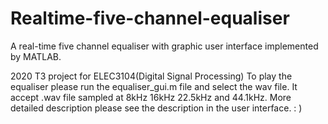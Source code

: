 # Realtime-five-channel-equaliser
A real-time five channel equaliser with graphic user interface implemented by MATLAB.

2020 T3 project for ELEC3104(Digital Signal Processing)
To play the equaliser please run the equaliser_gui.m file and select the wav file.
It accept .wav file sampled at 8kHz 16kHz 22.5kHz and 44.1kHz.
More detailed description please see the description in the user interface. : )
